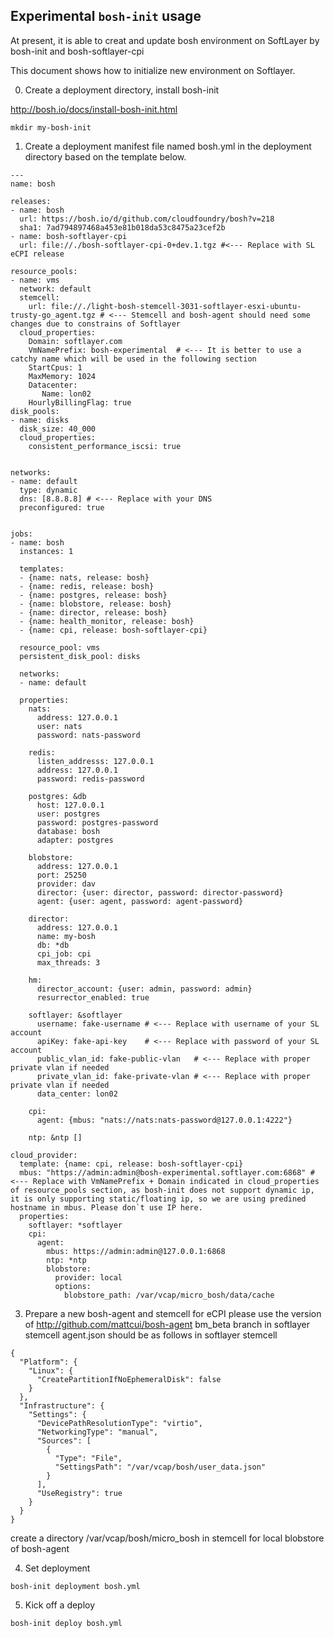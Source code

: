 ## Experimental `bosh-init` usage

At present, it is able to creat and update bosh environment on SoftLayer by bosh-init and bosh-softlayer-cpi

This document shows how to initialize new environment on Softlayer.

0. Create a deployment directory, install bosh-init

http://bosh.io/docs/install-bosh-init.html

```
mkdir my-bosh-init
```

1. Create a deployment manifest file named bosh.yml in the deployment directory based on the template below.

```
---
name: bosh

releases:
- name: bosh
  url: https://bosh.io/d/github.com/cloudfoundry/bosh?v=218
  sha1: 7ad794897468a453e81b018da53c8475a23cef2b
- name: bosh-softlayer-cpi
  url: file://./bosh-softlayer-cpi-0+dev.1.tgz #<--- Replace with SL eCPI release

resource_pools:
- name: vms
  network: default
  stemcell:
    url: file://./light-bosh-stemcell-3031-softlayer-esxi-ubuntu-trusty-go_agent.tgz # <--- Stemcell and bosh-agent should need some changes due to constrains of Softlayer
  cloud_properties:
    Domain: softlayer.com
    VmNamePrefix: bosh-experimental  # <--- It is better to use a catchy name which will be used in the following section
    StartCpus: 1
    MaxMemory: 1024
    Datacenter:
       Name: lon02
    HourlyBillingFlag: true
disk_pools:
- name: disks
  disk_size: 40_000
  cloud_properties:
    consistent_performance_iscsi: true


networks:
- name: default
  type: dynamic
  dns: [8.8.8.8] # <--- Replace with your DNS
  preconfigured: true


jobs:
- name: bosh
  instances: 1

  templates:
  - {name: nats, release: bosh}
  - {name: redis, release: bosh}
  - {name: postgres, release: bosh}
  - {name: blobstore, release: bosh}
  - {name: director, release: bosh}
  - {name: health_monitor, release: bosh}
  - {name: cpi, release: bosh-softlayer-cpi}

  resource_pool: vms
  persistent_disk_pool: disks

  networks:
  - name: default

  properties:
    nats:
      address: 127.0.0.1
      user: nats
      password: nats-password

    redis:
      listen_addresss: 127.0.0.1
      address: 127.0.0.1
      password: redis-password

    postgres: &db
      host: 127.0.0.1
      user: postgres
      password: postgres-password
      database: bosh
      adapter: postgres

    blobstore:
      address: 127.0.0.1
      port: 25250
      provider: dav
      director: {user: director, password: director-password}
      agent: {user: agent, password: agent-password}

    director:
      address: 127.0.0.1
      name: my-bosh
      db: *db
      cpi_job: cpi
      max_threads: 3

    hm:
      director_account: {user: admin, password: admin}
      resurrector_enabled: true

    softlayer: &softlayer
      username: fake-username # <--- Replace with username of your SL account
      apiKey: fake-api-key    # <--- Replace with password of your SL account
      public_vlan_id: fake-public-vlan   # <--- Replace with proper private vlan if needed
      private_vlan_id: fake-private-vlan # <--- Replace with proper private vlan if needed
      data_center: lon02

    cpi:
      agent: {mbus: "nats://nats:nats-password@127.0.0.1:4222"}

    ntp: &ntp []

cloud_provider:
  template: {name: cpi, release: bosh-softlayer-cpi}
  mbus: "https://admin:admin@bosh-experimental.softlayer.com:6868" # <--- Replace with VmNamePrefix + Domain indicated in cloud_properties of resource_pools section, as bosh-init does not support dynamic ip, it is only supporting static/floating ip, so we are using predined hostname in mbus. Please don`t use IP here.
  properties:
    softlayer: *softlayer
    cpi:
      agent:
        mbus: https://admin:admin@127.0.0.1:6868
        ntp: *ntp
        blobstore:
          provider: local
          options:
            blobstore_path: /var/vcap/micro_bosh/data/cache
```
3. Prepare a new bosh-agent and stemcell for eCPI
   please use the version of http://github.com/mattcui/bosh-agent bm_beta branch in softlayer stemcell
   agent.json should be as follows in softlayer stemcell

```    
{
  "Platform": {
    "Linux": {
      "CreatePartitionIfNoEphemeralDisk": false
    }
  },
  "Infrastructure": {
    "Settings": {
      "DevicePathResolutionType": "virtio",
      "NetworkingType": "manual",
      "Sources": [
        {
          "Type": "File",
          "SettingsPath": "/var/vcap/bosh/user_data.json"
        }
      ],
      "UseRegistry": true
    }
  }
} 
```
 create a directory /var/vcap/bosh/micro_bosh in stemcell for local blobstore of bosh-agent

4. Set deployment

```
bosh-init deployment bosh.yml
```

5. Kick off a deploy

```
bosh-init deploy bosh.yml
```
